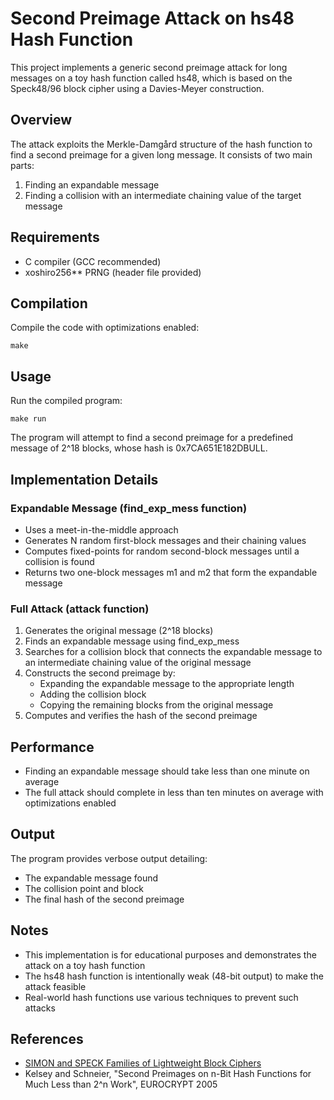 
# Second Preimage Attack on hs48 Hash Function

This project implements a generic second preimage attack for long messages on a toy hash function called hs48, which is based on the Speck48/96 block cipher using a Davies-Meyer construction.

## Overview

The attack exploits the Merkle-Damgård structure of the hash function to find a second preimage for a given long message. It consists of two main parts:

1. Finding an expandable message
2. Finding a collision with an intermediate chaining value of the target message

## Requirements

- C compiler (GCC recommended)
- xoshiro256** PRNG (header file provided)

## Compilation

Compile the code with optimizations enabled:

```
make
```

## Usage

Run the compiled program:

```
make run
```

The program will attempt to find a second preimage for a predefined message of 2^18 blocks, whose hash is 0x7CA651E182DBULL.

## Implementation Details

### Expandable Message (find_exp_mess function)

- Uses a meet-in-the-middle approach
- Generates N random first-block messages and their chaining values
- Computes fixed-points for random second-block messages until a collision is found
- Returns two one-block messages m1 and m2 that form the expandable message

### Full Attack (attack function)

1. Generates the original message (2^18 blocks)
2. Finds an expandable message using find_exp_mess
3. Searches for a collision block that connects the expandable message to an intermediate chaining value of the original message
4. Constructs the second preimage by:
   - Expanding the expandable message to the appropriate length
   - Adding the collision block
   - Copying the remaining blocks from the original message
5. Computes and verifies the hash of the second preimage

## Performance

- Finding an expandable message should take less than one minute on average
- The full attack should complete in less than ten minutes on average with optimizations enabled

## Output

The program provides verbose output detailing:
- The expandable message found
- The collision point and block
- The final hash of the second preimage

## Notes

- This implementation is for educational purposes and demonstrates the attack on a toy hash function
- The hs48 hash function is intentionally weak (48-bit output) to make the attack feasible
- Real-world hash functions use various techniques to prevent such attacks

## References

- [SIMON and SPECK Families of Lightweight Block Ciphers](http://eprint.iacr.org/2013/404)
- Kelsey and Schneier, "Second Preimages on n-Bit Hash Functions for Much Less than 2^n Work", EUROCRYPT 2005
